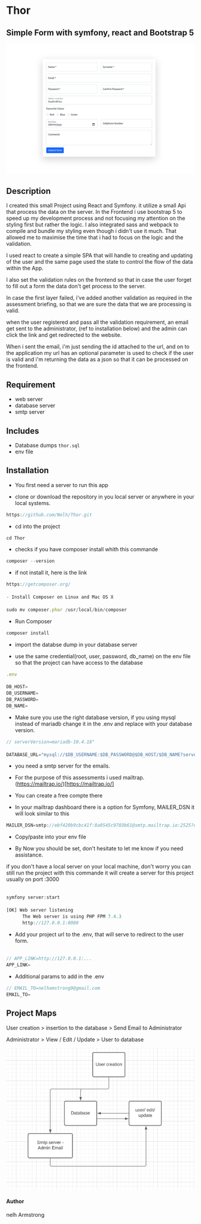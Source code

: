 # Thor

## Simple Form with symfony, react and Bootstrap 5


![Optional Text](/assets/images/image-1.png)

## Description

I created this small Project using React and Symfony. it utilize a small Api that process the data on the server. 
In the Frontend i use bootstrap 5 to speed up my development process and not focusing my attention on the styling first but rather the logic. I also integrated sass and webpack  to compile and bundle my styling even though i didn't use it much.
That allowed me to maximise the time that i had to focus on the logic and the validation. 

I used react to create a simple SPA that will handle to creating and updating of the user and the same page used the state to control the flow of the data within the App. 

I also set the validation rules on the frontend so that in case the user forget to fill out a form the data don't get process to the server.

In case the first layer failed, i've added another validation as required in the assessment briefing, so that we are sure the data that we are processing is valid.

when the user registered and pass all the validation requirement, an email get sent to the administrator, (ref to installation below) and the admin can click the link and get redirected to the website.

When i sent the email, i'm just sending the id attached to the url, and on to the application my url has an optional parameter is used to check if the user is valid and i'm returning the data as a json so that it can be processed on the frontend.


## Requirement
- web server
- database server
- smtp server

## Includes
- Database dumps `thor.sql`
- env file

## Installation

- You first need a server to run this app

- clone or download the repository in you local server or anywhere in your local systems.

```javascript
https://github.com/Nelh/Thor.git

```

- cd into the project

```javascript
cd Thor

```

- checks if you have composer install whith this commande

```javascript
composer --version
```

- if not install it, here is the link

```javascript
https://getcomposer.org/

- Install Composer on Linux and Mac OS X

sudo mv composer.phar /usr/local/bin/composer

```

- Run Composer

```javascript
composer install
```

- import the databse dump in your database server

- use the same credential(root, user, password, db_name) on the env file so that the project can have access to the database

```javascript
.env

DB_HOST=
DB_USERNAME=
DB_PASSWORD=
DB_NAME=

```
- Make sure you use the right database version, if you using mysql instead of mariadb change it in the .env and replace with your database version.

```javascript
// serverVersion=mariadb-10.4.18"

DATABASE_URL="mysql://$DB_USERNAME:$DB_PASSWORD@$DB_HOST/$DB_NAME?serverVersion=mariadb-10.4.18"

```


- you need a smtp server for the emails.

- For the purpose of this assessments i used mailtrap. (https://mailtrap.io/)[https://mailtrap.io/]

- You can create a free compte there

- In your mailtrap dashboard there is a option for Symfony, MAILER_DSN it will look similar to this

```javascript
MAILER_DSN=smtp://ebf420b9cbc41f:8a9545c9703b61@smtp.mailtrap.io:2525?encryption=tls&auth_mode=login
```

- Copy/paste into your env file

- By Now you should be set, don't hesitate to let me know if you need assistance.


if you don't have a local server on your local machine, don't worry you can still run the project with this commande it will create a server for this project usually on port :3000


```javascript

symfony server:start

[OK] Web server listening                                                      
      The Web server is using PHP FPM 7.4.3                                     
      http://127.0.0.1:8000      
```

- Add your project url to the .env, that will serve to redirect to the user form.

```javascript

// APP_LINK=http://127.0.0.1:...
APP_LINK=

```

- Additional params to add in the .env

```javascript
// EMAIL_TO=nelhamstrong9@gmail.com
EMAIL_TO=
```

## Project Maps

User creation > insertion to the database > Send Email to Administrator

Administrator > View / Edit / Update > User to database

![Optional Text](/assets/images/image-3.png)



#### Author
nelh Armstrong
